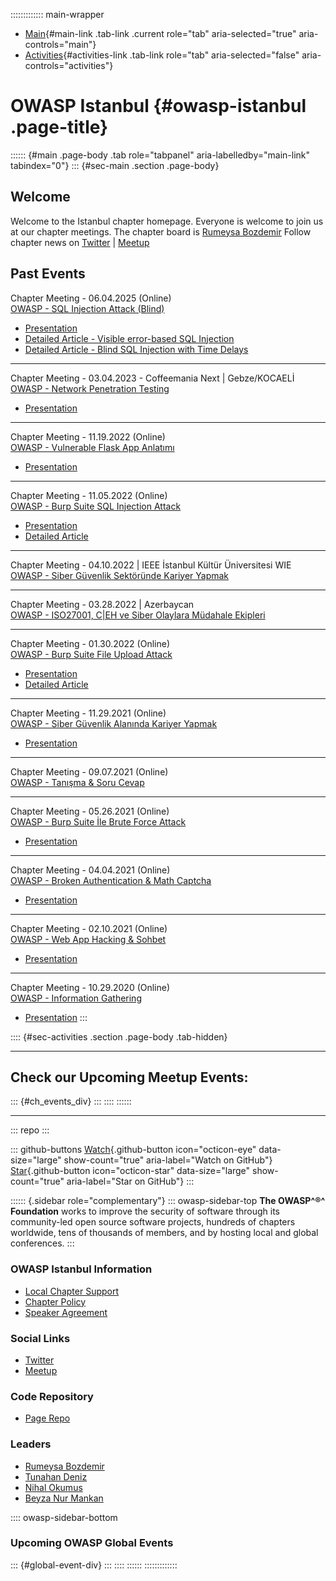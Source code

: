 ::::::::::::: main-wrapper
- [Main](#div-main){#main-link .tab-link .current role="tab"
  aria-selected="true" aria-controls="main"}
- [Activities](#div-activities){#activities-link .tab-link role="tab"
  aria-selected="false" aria-controls="activities"}

# OWASP Istanbul {#owasp-istanbul .page-title}

:::::: {#main .page-body .tab role="tabpanel" aria-labelledby="main-link" tabindex="0"}
::: {#sec-main .section .page-body}
## Welcome

Welcome to the Istanbul chapter homepage. Everyone is welcome to join us
at our chapter meetings. The chapter board is [Rumeysa
Bozdemir](../cdn-cgi/l/email-protection.html#fd8f889098848e9cd39f9287999890948fbd928a9c8e8dd3928f9a)
Follow chapter news on [Twitter](https://twitter.com/OWASPIstanbul) \|
[Meetup](https://www.meetup.com/OWASPIstanbul/)

## Past Events

Chapter Meeting - 06.04.2025 (Online)\
[OWASP - SQL Injection Attack
(Blind)](https://www.meetup.com/tr-TR/owaspistanbul/events/306510533/)

- [Presentation](https://www.slideshare.net/slideshow/sql-injection-attack-blind-owasp-istanbul/276382225)
- [Detailed Article - Visible error-based SQL
  Injection](https://bilisimcikiz.com/2025/01/18/sql-injection-lab-13-visible-error-based-sql-injection/)
- [Detailed Article - Blind SQL Injection with Time
  Delays](http://bilisimcikiz.com/2025/01/18/sql-injection-lab-14-blind-sql-injection-with-time-delays/)

------------------------------------------------------------------------

Chapter Meeting - 03.04.2023 - Coffeemania Next \| Gebze/KOCAELİ\
[OWASP - Network Penetration
Testing](https://www.meetup.com/tr-TR/owaspistanbul/events/291863208/)

- [Presentation](https://www.slideshare.net/RumeysaBozdemir/network-penetration-testing-owasp-istanbul)

------------------------------------------------------------------------

Chapter Meeting - 11.19.2022 (Online)\
[OWASP - Vulnerable Flask App
Anlatımı](https://www.meetup.com/tr-TR/owaspistanbul/events/289756672/)

- [Presentation](https://www.slideshare.net/anilyelken/owaspvulnerableflaskapp)

------------------------------------------------------------------------

Chapter Meeting - 11.05.2022 (Online)\
[OWASP - Burp Suite SQL Injection
Attack](https://www.meetup.com/tr-TR/owaspistanbul/events/288963937/)

- [Presentation](https://www.slideshare.net/RumeysaBozdemir/burp-suite-sql-injection-attack-owasp-istanbul)
- [Detailed
  Article](https://bilisimcikiz.com/2022/11/05/sql-injection-vulnerabilities/)

------------------------------------------------------------------------

Chapter Meeting - 04.10.2022 \| IEEE İstanbul Kültür Üniversitesi WIE\
[OWASP - Siber Güvenlik Sektöründe Kariyer
Yapmak](https://www.meetup.com/tr-TR/OWASPistanbul/events/284304932/ins)

------------------------------------------------------------------------

Chapter Meeting - 03.28.2022 \| Azerbaycan\
[OWASP - ISO27001, C\|EH ve Siber Olaylara Müdahale
Ekipleri](https://www.meetup.com/tr-TR/OWASPistanbul/events/284865466/)

------------------------------------------------------------------------

Chapter Meeting - 01.30.2022 (Online)\
[OWASP - Burp Suite File Upload
Attack](https://www.meetup.com/tr-TR/OWASPistanbul/events/283545355/)

- [Presentation](https://www.slideshare.net/RumeysaBozdemir/burp-suite-ile-file-upload-attack-owasp-istanbul)
- [Detailed
  Article](https://bilisimcikiz.com/2022/01/29/file-upload-vulnerabilities/)

------------------------------------------------------------------------

Chapter Meeting - 11.29.2021 (Online)\
[OWASP - Siber Güvenlik Alanında Kariyer
Yapmak](https://www.meetup.com/tr-TR/OWASPistanbul/events/282161960/)

- [Presentation](https://www.slideshare.net/RumeysaBozdemir/owasp-siber-gvenlik-sektrnde-kariyer-yapmak)

------------------------------------------------------------------------

Chapter Meeting - 09.07.2021 (Online)\
[OWASP - Tanışma & Soru
Cevap](https://www.meetup.com/tr-TR/OWASPistanbul/events/280485477)

------------------------------------------------------------------------

Chapter Meeting - 05.26.2021 (Online)\
[OWASP - Burp Suite İle Brute Force
Attack](https://www.meetup.com/tr-TR/OWASPistanbul/events/278208217/)

- [Presentation](https://www.slideshare.net/RumeysaBozdemir/burp-suite-ile-brute-force-attack-owasp-istanbul-248577080)

------------------------------------------------------------------------

Chapter Meeting - 04.04.2021 (Online)\
[OWASP - Broken Authentication & Math
Captcha](https://www.meetup.com/tr-TR/OWASPistanbul/events/277256226/)

- [Presentation](https://www.slideshare.net/RumeysaBozdemir/broken-authentication-owasp-istanbul)

------------------------------------------------------------------------

Chapter Meeting - 02.10.2021 (Online)\
[OWASP - Web App Hacking &
Sohbet](https://www.meetup.com/tr-TR/OWASPistanbul/events/276188658/)

- [Presentation](https://www.slideshare.net/RumeysaBozdemir/web-app-hacking-owasp-istanbul-242538417)

------------------------------------------------------------------------

Chapter Meeting - 10.29.2020 (Online)\
[OWASP - Information
Gathering](https://www.meetup.com/tr-TR/OWASPistanbul/events/273920215/)

- [Presentation](https://www.slideshare.net/RumeysaBozdemir/information-gathering-242538383)
:::

:::: {#sec-activities .section .page-body .tab-hidden}

------------------------------------------------------------------------

## Check our Upcoming Meetup Events:

::: {#ch_events_div}
:::
::::
::::::

------------------------------------------------------------------------

::: repo
:::

::: github-buttons
[Watch](https://github.com/owasp/www-chapter-istanbul/subscription){.github-button
icon="octicon-eye" data-size="large" show-count="true"
aria-label="Watch on GitHub"}
[Star](https://github.com/owasp/www-chapter-istanbul){.github-button
icon="octicon-star" data-size="large" show-count="true"
aria-label="Star on GitHub"}
:::

:::::: {.sidebar role="complementary"}
::: owasp-sidebar-top
**The OWASP^®^ Foundation** works to improve the security of software
through its community-led open source software projects, hundreds of
chapters worldwide, tens of thousands of members, and by hosting local
and global conferences.
:::

### OWASP Istanbul Information

- [Local Chapter Support](../supporters/index.html)
- [Chapter Policy](../www-policy/operational/chapters-2.html)
- [Speaker Agreement](https://www.owasp.org/index.php/Speaker_Agreement)

### Social Links

- [Twitter](https://twitter.com/OWASPIstanbul)
- [Meetup](https://www.meetup.com/OWASPIstanbul)

### Code Repository

- [Page Repo](https://github.com/OWASP/www-chapter-istanbul)

### Leaders

- [Rumeysa
  Bozdemir](../cdn-cgi/l/email-protection.html#ccbeb9a1a9b5bfade2aea3b6a8a9a1a5be8ca3bbadbfbce2a3beab)
- [Tunahan
  Deniz](../cdn-cgi/l/email-protection.html#f6828398979e9798d89293989f8cb69981978586d8998491)
- [Nihal
  Okumus](../cdn-cgi/l/email-protection.html#bad4d3d2dbd694d5d1cfd7cfc9fad5cddbc9ca94d5c8dd)
- [Beyza Nur
  Mankan](../cdn-cgi/l/email-protection.html#fa989f83809bd4948f88979b94919b94ba958d9b898ad495889d)

:::: owasp-sidebar-bottom
### Upcoming OWASP Global Events

::: {#global-event-div}
:::
::::
::::::
:::::::::::::
